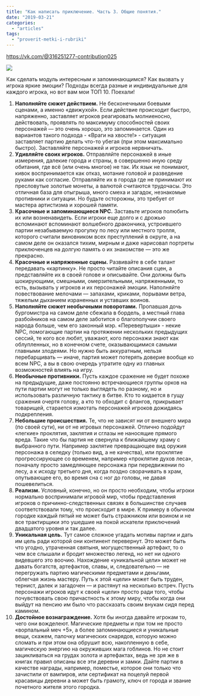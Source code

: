 ```yaml
---
title: "Как написать приключение. Часть 3. Общие понятия."
date: "2019-03-21"
categories: 
  - "articles"
tags: 
  - "proverit-metki-i-rubriki"
---
```


https://vk.com/@316251277-contribution025

![](https://pp.userapi.com/c846323/v846323260/18183f/W2IhvltaVPw.jpg)

Как сделать модуль интересным и запоминающимся? Как вызвать у игрока яркие эмоции? Подходы всегда разные и индивидуальные для каждого игрока, но вот вам мои ТОП 10. Поехали!

1. **Наполняйте сюжет действием.** Не бесконечными боевыми сценами, а именно «движухой». Если действие происходит быстро, напряженно, заставляет игроков реагировать молниеносно, действовать, проявлять по максимуму способностей своих персонажей — это очень хорошо, это запоминается. Один из вариантов такого подхода - «Враги на хвосте!» - ситуация заставляет партию делать что-то убегая (при этом максимально быстро). Заставляйте персонажей и игроков нервничать.
2. **Удивляйте своих игроков.** Отправляйте персонажей в иные измерения, далекие города и страны, в совершенно иную среду обитания, где всё (или очень многое) не так. Их язык не понимают, кивок воспринимается как отказ, мотание головой и разведение руками как согласие. Отправляйте их в города где не принимают их пресловутые золотые монеты, а валютой считаются трудочасы. Это отличная база для отыгрыша, много смеха и загадок, незнакомые противники и ситуации. Но будьте осторожны, это требует от мастера артистизма и хорошей памяти.
3. **Красочные и запоминающиеся NPC.** Заставьте игроков полюбить их или возненавидеть. Если игроки еще долго и с дрожью вспоминают вспоминают волшебного дракончика, устроившего партии незабываемую прогулку по лесу или местного тролля, которого считали виновником всех преступлений в округе, а на самом деле он оказался тихим, мирным и даже нарисовал портреты приключенцев на долгую память о их знакомстве — это же прекрасно.
4. **Красочные и напряженные сцены.** Развивайте в себе талант передавать «картинку». Не просто читайте описания сцен, а представляйте их в своей голове и описывайте. Они должны быть шокирующими, смешными, омерзительными, напряженными, то есть, вызывать у игроков и их персонажей эмоции. Наполняйте повествование мелочами — запахами, криками, порывами ветра, тяжелым дыханием израненных и уставших воинов.
5. **Наполняйте сюжет необычными поворотами.** Пропавшая дочь бургомистра на самом деле сбежала в бордель, а местный глава разбойников на самом деле заботится о благополучии своего народа больше, чем его законный мэр. «Перевертыши» - некие NPC, помогающие партии на протяжении нескольких предыдущих сессий, те кого все любят, уважают, кого персонажи знают как облупленных, но в конечном счете, оказывающимися самыми главными злодеями. Но нужно быть аккуратным, нельзя перебарщивать — иначе, партия может потерять доверие вообще ко всем NPC, а вы в свою очередь утратите одну из главных возможностей влиять на игру.
6. **Необычные противники.** Пусть каждое сражение не будет похоже на предыдущие, даже постоянно встречающиеся группы орков на пути партии могут не только выглядеть по разному, но и использовать различную тактику в битве. Кто то кидается в гущу сражения очертя голову, а кто то обходит с флангов, прикрывает товарищей, старается измотать персонажей игроков дожидаясь подкрепления.
7. **Небольшие происшествия.** Те, что не зависят ни от внешнего мира (по своей сути), ни от не игровых персонажей. Отлично подойдут «легкие» проклятия, заклятия и сглазы не наносящие прямого вреда. Такие что бы партия не свернула к ближайшему храму с выбранного пути. Например заклятие превращающее вид оружия персонажа в селедку (только вид, а не качества), или проклятие прогрессирующее со временем, например «проклятие духов леса», поначалу просто замедляющее персонажа при передвижении по лесу, а к исходу третьего дня, когда поздно сворачивать в храм, опутывающее его, во время сна с ног до головы, не давая пошевелиться.
8. **Реализм.** Условный, конечно, но он просто необходим, чтобы игроки нормально воспринимали игровой мир, чтобы представления игроков о причинно-следственных связях в большинстве случаев соответствовали тому, что происходит в мире. К примеру в обычном городке каждый пятый не может быть стражником или воином и не все трактирщики это ушедшие на покой искатели приключений двадцатого уровня и так далее.
9. **Уникальная цель.** Тут самое сложное угадать мотивы партии и дать им цель ради которой они континент перевернут. Это может быть что угодно, утраченная святыня, могущественный артефакт, то о чем все слышали и бродит множество легенд, но нет ни одного видевшего это воочию. Нахождение «уникальной цели» может не давать богатств, артефактов, славы, и, следовательно — не перегружать партию магическими предметами и деньгами, облегчая жизнь мастеру. Путь к этой «цели» может быть труден, тернист, далек и загадочен — и растянут на несколько встреч. Пусть персонажи игроков идут к своей «цели» просто ради того, чтобы почувствовать свою причастность к этому миру, чтобы когда они выйдут на пенсию им было что рассказать своим внукам сидя перед камином.
10. **Достойное вознаграждение.** Хотя бы иногда давайте игрокам то, чего они вожделеют. Магические предметы и при том не просто «ворпальный меч +5», а более запоминающиеся и уникальные вещи, скажем, палочку магических снарядов, которую можно сломать и при этом она обрушит всю, накопленную в себе, магическую энергию на окруживших мага гоблинов. Но не стоит зацикливаться на грудах золота и артефактах, ведь не зря же в книгах правил описаны все эти деревни и замки. Дайте партии в качестве награды, например, поместье, которое они только что зачистили от вампиров, или сертификат на поцелуй первой красавицы деревни а может быть грамоту, ключ от города и звание почетного жителя этого городка.
